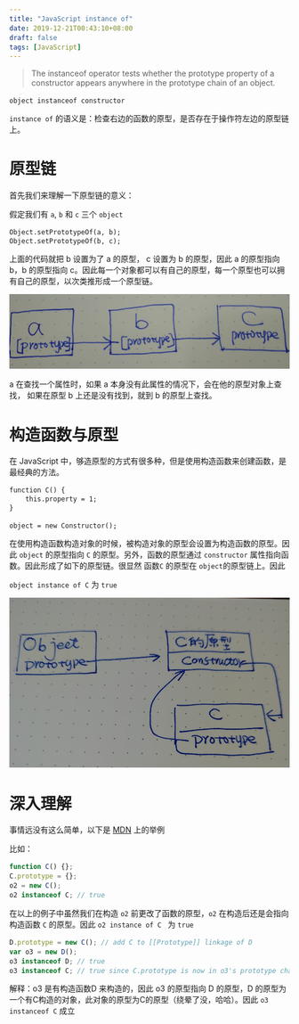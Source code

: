 ```yaml
---
title: "JavaScript instance of"
date: 2019-12-21T00:43:10+08:00
draft: false
tags: [JavaScript]
---
```


> The instanceof operator tests whether the prototype property of a constructor appears anywhere in the prototype chain of an object.

`object instanceof constructor`

`instance of` 的语义是：检查右边的函数的原型，是否存在于操作符左边的原型链上。



# 原型链

首先我们来理解一下原型链的意义：

假定我们有 `a`, `b` 和 `c` 三个 `object`

```
Object.setPrototypeOf(a, b);
Object.setPrototypeOf(b, c);
```

上面的代码就把 b 设置为了 a 的原型， c 设置为 b 的原型，因此 a 的原型指向 b，b 的原型指向 c。因此每一个对象都可以有自己的原型，每一个原型也可以拥有自己的原型，以次类推形成一个原型链。

![image-20191221005901923](instance-of.assets/image-20191221005901923.png)

a 在查找一个属性时，如果 a 本身没有此属性的情况下，会在他的原型对象上查找， 如果在原型  b 上还是没有找到，就到 b 的原型上查找。

# 构造函数与原型

在 JavaScript 中，够造原型的方式有很多种，但是使用构造函数来创建函数，是最经典的方法。

```
function C() {
	this.property = 1;
}

object = new Constructor();

```

在使用构造函数构造对象的时候，被构造对象的原型会设置为构造函数的原型。因此 `object` 的原型指向 `C` 的原型。另外，函数的原型通过 `constructor` 属性指向函数。因此形成了如下的原型链。很显然 函数`C` 的原型在 `object`的原型链上。因此

`object instance of C`  为 `true`



![image-20191221011624665](instance-of.assets/image-20191221011624665.png)



# 深入理解

事情远没有这么简单，以下是 [MDN](https://developer.mozilla.org/en-US/docs/Web/JavaScript/Reference/Operators/instanceof) 上的举例

比如：

```js
function C() {};
C.prototype = {};
o2 = new C();
o2 instanceof C; // true
```

在以上的例子中虽然我们在构造 `o2` 前更改了函数的原型，`o2` 在构造后还是会指向构造函数 `C` 的原型。因此 `o2 instance of C ` 为 `true`



```js
D.prototype = new C(); // add C to [[Prototype]] linkage of D
var o3 = new D();
o3 instanceof D; // true
o3 instanceof C; // true since C.prototype is now in o3's prototype chain
```

解释：o3 是有构造函数D 来构造的，因此 o3 的原型指向 D 的原型，D 的原型为 一个有C构造的对象，此对象的原型为C的原型（绕晕了没，哈哈）。因此 `o3 instanceof C`  成立



